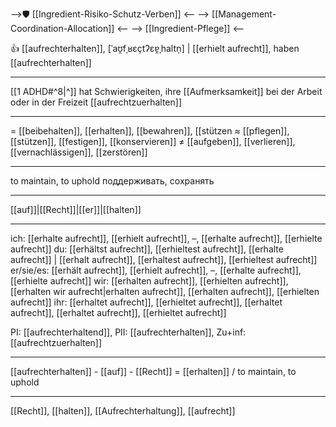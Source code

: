 -->🛡️ [[Ingredient-Risiko-Schutz-Verben]] <--
--> [[Management-Coordination-Allocation]] <--
--> [[Ingredient-Pflege]] <--

👍 [[aufrechterhalten]], [ˈaʊ̯fˌʁɛçtʔɛɐ̯ˌhaltn̩] | [[erhielt aufrecht]], haben [[aufrechterhalten]]

---

[[1 ADHD#^8|^]] hat Schwierigkeiten, ihre [[Aufmerksamkeit]] bei der Arbeit oder in der Freizeit [[aufrechtzuerhalten]]

---

= [[beibehalten]], [[erhalten]], [[bewahren]], [[stützen
≈ [[pflegen]], [[stützen]], [[festigen]], [[konservieren]]
≠ [[aufgeben]], [[verlieren]], [[vernachlässigen]], [[zerstören]]

---

to maintain, to uphold
поддерживать, сохранять

---

[[auf]]|[[Recht]]|[[er]]|[[halten]]

---

ich: [[erhalte aufrecht]], [[erhielt aufrecht]], –, [[erhalte aufrecht]], [[erhielte aufrecht]]
du: [[erhältst aufrecht]], [[erhieltest aufrecht]], [[erhalte aufrecht]] | [[erhalt aufrecht]], [[erhaltest aufrecht]], [[erhieltest aufrecht]]
er/sie/es: [[erhält aufrecht]], [[erhielt aufrecht]], –, [[erhalte aufrecht]], [[erhielte aufrecht]]
wir: [[erhalten aufrecht]], [[erhielten aufrecht]], [[erhalten wir aufrecht|erhalten aufrecht]], [[erhalten aufrecht]], [[erhielten aufrecht]]
ihr: [[erhaltet aufrecht]], [[erhieltet aufrecht]], [[erhaltet aufrecht]], [[erhaltet aufrecht]], [[erhieltet aufrecht]]

PI: [[aufrechterhaltend]], PII: [[aufrechterhalten]], Zu+inf: [[aufrechtzuerhalten]]

---

[[aufrechterhalten]] - [[auf]] - [[Recht]] = [[erhalten]] / to maintain, to uphold

---

[[Recht]], [[halten]], [[Aufrechterhaltung]], [[aufrecht]]

